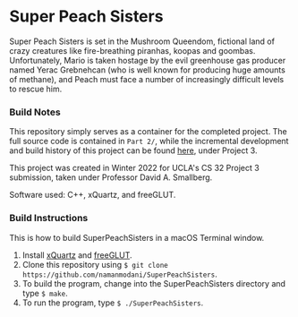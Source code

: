 # Super Peach Sisters

Super Peach Sisters is set in the Mushroom Queendom, fictional land of crazy creatures  like fire-breathing piranhas, koopas and goombas. Unfortunately, Mario is taken hostage by the evil greenhouse gas producer named Yerac Grebnehcan (who is well known for producing huge amounts of methane), and Peach must face a number of increasingly difficult levels to rescue him.

### Build Notes

This repository simply serves as a container for the completed project. The full source code is contained in `Part 2/`, while the incremental development and build history of this project can be found [here](https://github.com/namanmodani/CS-32/tree/main/Projects), under Project 3. 

This project was created in Winter 2022 for UCLA's CS 32 Project 3 submission, taken under Professor David A. Smallberg. 

Software used: C++, xQuartz, and freeGLUT.

### Build Instructions

This is how to build SuperPeachSisters in a macOS Terminal window.

1. Install [xQuartz](https://www.xquartz.org/) and [freeGLUT](http://freeglut.sourceforge.net/).
2. Clone this repository using `$ git clone https://github.com/namanmodani/SuperPeachSisters`.
3. To build the program, change into the SuperPeachSisters directory and type 
	`$ make`.
4. To run the program, type 
	`$ ./SuperPeachSisters`.